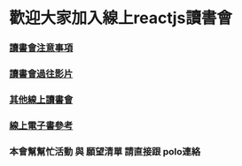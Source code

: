 # 歡迎大家加入線上reactjs讀書會

### [讀書會注意事項](http://goo.gl/d9cRJ9)

### [讀書會過往影片](http://goo.gl/H1rF5f)

### [其他線上讀書會](http://goo.gl/mQbjWw)

### [線上電子書參考](http://goo.gl/VxQ0ab)

### 本會幫幫忙活動 與 願望清單 請直接跟 polo連絡

